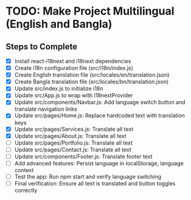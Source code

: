 # TODO: Make Project Multilingual (English and Bangla)

## Steps to Complete

- [x] Install react-i18next and i18next dependencies
- [x] Create i18n configuration file (src/i18n/index.js)
- [x] Create English translation file (src/locales/en/translation.json)
- [x] Create Bangla translation file (src/locales/bn/translation.json)
- [x] Update src/index.js to initialize i18n
- [x] Update src/App.js to wrap with I18nextProvider
- [x] Update src/components/Navbar.js: Add language switch button and translate navigation links
- [x] Update src/pages/Home.js: Replace hardcoded text with translation keys
- [x] Update src/pages/Services.js: Translate all text
- [x] Update src/pages/About.js: Translate all text
- [ ] Update src/pages/Portfolio.js: Translate all text
- [ ] Update src/pages/Contact.js: Translate all text
- [ ] Update src/components/Footer.js: Translate footer text
- [ ] Add advanced features: Persist language in localStorage, language context
- [ ] Test the app: Run npm start and verify language switching
- [ ] Final verification: Ensure all text is translated and button toggles correctly

